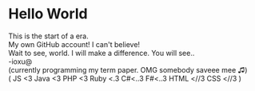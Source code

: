 # Hello World
This is the start of a era.<br>
My own GitHub account! I can't believe!<br>
Wait to see, world. I will make a difference. You will see..<br>
-ioxu@<br>
(currently programming my term paper. OMG somebody saveee mee ♫)<br>
( JS <3 Java <3 PHP <3 Ruby <.3 C#<..3 F#<..3 HTML <//3 CSS <//3 )<br>
